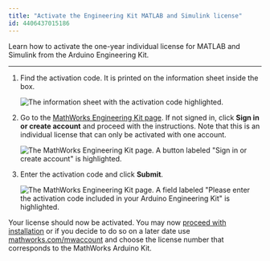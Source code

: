 ```yaml
---
title: "Activate the Engineering Kit MATLAB and Simulink license"
id: 4406437015186
---
```


Learn how to activate the one-year individual license for MATLAB and Simulink from the Arduino Engineering Kit.

---

1. Find the activation code. It is printed on the information sheet inside the box.

   ![The information sheet with the activation code highlighted.](img/MathLabCodeRedeem01.png)

2. Go to the [MathWorks Engineering Kit page](https://mathworks.com/campaigns/products/arduino-kit-rev2-license.html). If not signed in, click **Sign in or create account** and proceed with the instructions. Note that this is an individual license that can only be activated with one account.

   ![The MathWorks Engineering Kit page. A button labeled "Sign in or create account" is highlighted.](img/MathLabCodeRedeem02.png)

3. Enter the activation code and click **Submit**.

   ![The MathWorks Engineering Kit page. A field labeled "Please enter the activation code included in your Arduino Engineering Kit" is highlighted.](img/MathLabCodeRedeem03.png)

Your license should now be activated. You may now [proceed with installation](https://mathworks.com/help/install/install-products.html) or if you decide to do so on a later date use [mathworks.com/mwaccount](https://mathworks.com/mwaccount) and choose the license number that corresponds to the MathWorks Arduino Kit.
